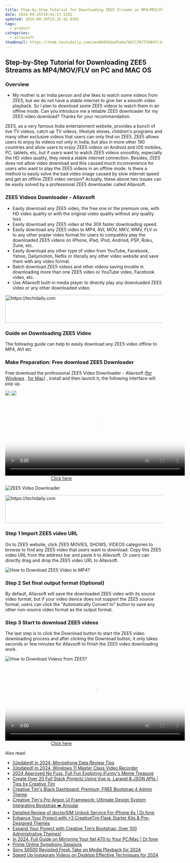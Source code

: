 ```yaml
---
title: Step-by-Step Tutorial for Downloading ZEE5 Streams as MP4/MOV/FLV on PC and MAC OS
date: 2024-09-25T19:41:17.528Z
updated: 2024-09-29T23:25:41.934Z
tags:
  - product
categories:
  - allavsoft
thumbnail: https://thmb.techidaily.com/aea0b058dad5a8a78b7176f739897c106c85c82d6e617b0cdb68b3405d4743da.png
---
```


## Step-by-Step Tutorial for Downloading ZEE5 Streams as MP4/MOV/FLV on PC and MAC OS

### Overview

* My mother is an India person and she likes to watch some videos from ZEE5, but we do not have a stable internet to give her a smooth video playback. So I plan to download some ZEE5 videos to watch them in an offline mode. Can you introduce me a reliable ZEE5 downloader for my ZEE5 video download? Thanks for your recommendation.

ZEE5, as a very famous India entertainment website, provides a bunch of live TV videos, catch up TV videos, lifestyle shows, children's programs and many other exclusive videos that users can only find on ZEE5\. ZEE5 allows users to enjoy its videos not only in India, but also in more other 190 countries and allow users to enjoy ZEE5 videos on Android and iOS mobiles, PC, tablets, etc, but if users want to watch ZEE5 videos smoothly, especially the HD video quality, they need a stable internet connection. Besides, ZEE5 does not allow video download and this caused much inconvenience for users who want to play the ZEE5 videos in an offline mode. Is there a method to easily solve the bad video image caused by slow internet speed and get an offline ZEE5 video version? Actually, these above two issues can be easily solved by a professional ZEE5 downloader called Allavsoft.

### ZEE5 Videos Downloader - Allavsoft

* Easily download any ZEE5 video, the free one or the premium one, with HD video quality or with the original video quality without any quality loss.
* Easily download any ZEE5 video at the 30X faster downloading speed.
* Easily download any ZEE5 video to MP4, AVI, MOV, MKV, WMV, FLV or to any other poplar video format for users to compatibly play the downloaded ZEE5 videos on iPhone, iPad, iPod, Andriod, PSP, Roku, Zune, etc.
* Easily download any other type of video from YouTube, Facebook, Yahoo, Dailymotion, Neflix or literally any other video website and save them with any video format.
* Batch download ZEE5 videos and other videos saving trouble in downloading more than one ZEE5 video or YouTube video, Facebook video, etc.
* Use Allavsoft built-in media player to directly play any downloaded ZEE5 video or any other downloaded video.

<!-- affiliate ads begin -->
<a href="https://appsumo.8odi.net/c/5597632/2151870/7443" target="_top" id="2151870">
  <img src="//a.impactradius-go.com/display-ad/7443-2151870" border="0" alt="https://techidaily.com" width="728" height="90"/>
</a>
<img height="0" width="0" src="https://appsumo.8odi.net/i/5597632/2151870/7443" style="position:absolute;visibility:hidden;" border="0" />
<!-- affiliate ads end -->

### Guide on Downloading ZEE5 Video

The following guide can help to easily download any ZEE5 video offline to MP4, AVI etc

### Make Preparation: Free download ZEE5 Downloader

Free download the professional ZEE5 Video Downloader - Allavsoft ([for Windows](https://tools.techidaily.com/allavsoft/products/) , [for Mac](https://tools.techidaily.com/allavsoft/products/)) , install and then launch it, the following interface will pop up.

[![](https://www.allavsoft.com/how-to/../images/how-to/free-download-win.jpg)](https://tools.techidaily.com/allavsoft/products/) [![](https://www.allavsoft.com/how-to/../images/how-to/free-download-mac.jpg)](https://tools.techidaily.com/allavsoft/products/)

<!-- affiliate ads begin -->
<span id="1983575">
					<video width="576" height="240" style="cursor:pointer"
           poster="//a.impactradius-go.com/display-clicktoplayimage/1983575.png"
           onclick="if(!this.playClicked){this.play();this.setAttribute('controls',true);this.playClicked=true;}">
	   <source src="//a.impactradius-go.com/display-ad/22993-1983575">
	   <img src="//a.impactradius-go.com/display-clicktoplayimage/1983575.png" style="border: none; height: 100%; width: 100%; object-fit: contain">
	</video>
	<div style="width:360px;text-align:center"><a href="javascript:window.open(decodeURIComponent('https%3A%2F%2Fhomestyler.sjv.io%2Fc%2F5597632%2F1983575%2F22993'), '_blank');void(0);">Click here</a></div>
</span>
<img height="0" width="0" src="https://imp.pxf.io/i/5597632/1983575/22993" style="position:absolute;visibility:hidden;" border="0" />
<!-- affiliate ads end -->

![ZEE5 Video Downloader](https://www.allavsoft.com/how-to/../images/allavsoft/screen-shot-600.jpg)

<!-- affiliate ads begin -->
<a href="https://ephamedtechinc.pxf.io/c/5597632/2137227/26400" target="_top" id="2137227">
  <img src="//a.impactradius-go.com/display-ad/26400-2137227" border="0" alt="https://techidaily.com" width="728" height="90"/>
</a>
<img height="0" width="0" src="https://ephamedtechinc.pxf.io/i/5597632/2137227/26400" style="position:absolute;visibility:hidden;" border="0" />
<!-- affiliate ads end -->

### Step 1 Import ZEE5 video URL

Go to ZEE5 website, click ZEE5 MOVIES, SHOWS, VIDEOS categories to browse to find any ZEE5 video that users want to download. Copy this ZEE5 video URL from the address bar and paste it to Allavsoft. Or users can directly drag and drop the ZEE5 video URL to Allavsoft.

![How to Download ZEE5 Video to MP4?](https://www.allavsoft.com/how-to/../images/how-to/download-rtmp-video/download-rtmp-video.jpg)

### Step 2 Set final output format (Optional)

By default, Allavsoft will save the downloaded ZEE5 video with its source video format, but if your video device does not support the ZEE5 source format, users can click the "Automatically Convert to" button to save any other non-source video format as the output format.

### Step 3 Start to download ZEE5 videos

The last step is to click the Download button to start the ZEE5 video downloading process and after clicking the Download button, it only takes seconds or few minutes for Allavsoft to finish the ZEE5 video downloading work.

![How to Download Videos from ZEE5?](https://www.allavsoft.com/how-to/../images/how-to/download-zee5-videos/download-videos-from-zee5.jpg)

<!-- affiliate ads begin -->
<span id="1982459">
					<video width="576" height="240" style="cursor:pointer"
           poster="//a.impactradius-go.com/display-clicktoplayimage/1982459.png"
           onclick="if(!this.playClicked){this.play();this.setAttribute('controls',true);this.playClicked=true;}">
	   <source src="//a.impactradius-go.com/display-ad/22993-1982459">
	   <img src="//a.impactradius-go.com/display-clicktoplayimage/1982459.png" style="border: none; height: 100%; width: 100%; object-fit: contain">
	</video>
	<div style="width:360px;text-align:center"><a href="javascript:window.open(decodeURIComponent('https%3A%2F%2Fhomestyler.sjv.io%2Fc%2F5597632%2F1982459%2F22993'), '_blank');void(0);">Click here</a></div>
</span>
<img height="0" width="0" src="https://imp.pxf.io/i/5597632/1982459/22993" style="position:absolute;visibility:hidden;" border="0" />
<!-- affiliate ads end -->

<ins class="adsbygoogle"
     style="display:block"
     data-ad-format="autorelaxed"
     data-ad-client="ca-pub-7571918770474297"
     data-ad-slot="1223367746"></ins>

<ins class="adsbygoogle"
     style="display:block"
     data-ad-client="ca-pub-7571918770474297"
     data-ad-slot="8358498916"
     data-ad-format="auto"
     data-full-width-responsive="true"></ins>

<span class="atpl-alsoreadstyle">Also read:</span>
<div><ul>
<li><a href="https://screen-capture.techidaily.com/updated-in-2024-microphone-data-review-tips/"><u>[Updated] In 2024, Microphone Data Review Tips</u></a></li>
<li><a href="https://screen-sharing-recording.techidaily.com/updated-in-2024-windows-11-master-class-video-recorder/"><u>[Updated] In 2024, Windows 11 Master Class Video Recorder</u></a></li>
<li><a href="https://extra-approaches.techidaily.com/2024-approved-no-fuss-full-fun-exploring-ifunnys-meme-treasure/"><u>2024 Approved No Fuss, Full Fun Exploring iFunny's Meme Treasure</u></a></li>
<li><a href="https://fox-tls.techidaily.com/create-over-20-full-stack-projects-using-vuejs-laravel-and-json-apis-tips-by-creative-tim/"><u>Create Over 20 Full Stack Projects Using Vue.js, Laravel & JSON APIs | Tips by Creative Tim</u></a></li>
<li><a href="https://fox-tls.techidaily.com/creative-tims-black-dashboard-premium-free-bootstrap-4-admin-theme/"><u>Creative Tim's Black Dashboard: Premium, FREE Bootstrap 4 Admin Theme</u></a></li>
<li><a href="https://fox-tls.techidaily.com/creative-tims-pro-argon-ui-framework-ultimate-design-system-integrating-bootstrap-angular/"><u>Creative Tim's Pro Argon UI Framework: Ultimate Design System Integrating Bootstrap ➡️ Angular</u></a></li>
<li><a href="https://iphone-unlock.techidaily.com/detailed-review-of-doctorsim-unlock-service-for-iphone-6s-drfone-by-drfone-ios/"><u>Detailed Review of doctorSIM Unlock Service For iPhone 6s | Dr.fone</u></a></li>
<li><a href="https://fox-tls.techidaily.com/enhance-your-project-with-)3-creativetim-flask-starter-kits-and-pre-designed-themes/"><u>Enhance Your Project with >3 CreativeTim Flask Starter Kits & Pre-Designed Themes</u></a></li>
<li><a href="https://fox-tls.techidaily.com/expand-your-project-with-creative-tims-bootstrap-over-100-administrative-themes/"><u>Expand Your Project with Creative Tim’s Bootstrap: Over 100 Administrative Themes!</u></a></li>
<li><a href="https://screen-mirror.techidaily.com/in-2024-full-guide-on-mirroring-your-itel-a70-to-your-pcmac-drfone-by-drfone-android/"><u>In 2024, Full Guide on Mirroring Your Itel A70 to Your PC/Mac | Dr.fone</u></a></li>
<li><a href="https://fox-blue.techidaily.com/prime-online-symphony-sessions/"><u>Prime Online Symphony Sessions</u></a></li>
<li><a href="https://extra-skills.techidaily.com/sony-s6500-revisited-fresh-take-on-media-playback-for-2024/"><u>Sony S6500 Revisited Fresh Take on Media Playback for 2024</u></a></li>
<li><a href="https://instagram-video-files.techidaily.com/speed-up-instagram-videos-on-desktop-effective-techniques-for-2024/"><u>Speed Up Instagram Videos on Desktop Effective Techniques for 2024</u></a></li>
</ul></div>

